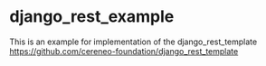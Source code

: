 # django_rest_example

This is an example for implementation of the django_rest_template https://github.com/cereneo-foundation/django_rest_template

